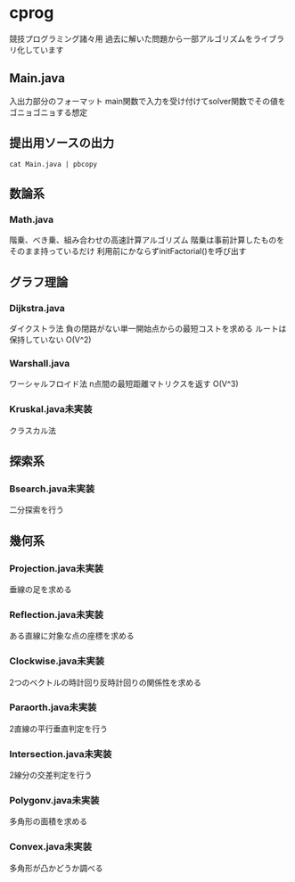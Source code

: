 # cprog
競技プログラミング諸々用
過去に解いた問題から一部アルゴリズムをライブラリ化しています

## Main.java

入出力部分のフォーマット
main関数で入力を受け付けてsolver関数でその値をゴニョゴニョする想定

## 提出用ソースの出力

```
cat Main.java | pbcopy
```

## 数論系

### Math.java
階乗、べき乗、組み合わせの高速計算アルゴリズム
階乗は事前計算したものをそのまま持っているだけ
利用前にかならずinitFactorial()を呼び出す

## グラフ理論

### Dijkstra.java
ダイクストラ法
負の閉路がない単一開始点からの最短コストを求める
ルートは保持していない
O(V^2)

### Warshall.java
ワーシャルフロイド法
n点間の最短距離マトリクスを返す
O(V^3)

### Kruskal.java未実装
クラスカル法

## 探索系

### Bsearch.java未実装

二分探索を行う

## 幾何系

### Projection.java未実装
垂線の足を求める

### Reflection.java未実装
ある直線に対象な点の座標を求める

### Clockwise.java未実装
2つのベクトルの時計回り反時計回りの関係性を求める

### Paraorth.java未実装
2直線の平行垂直判定を行う

### Intersection.java未実装
2線分の交差判定を行う

### Polygonv.java未実装
多角形の面積を求める

### Convex.java未実装
多角形が凸かどうか調べる

